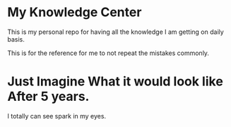 # My Knowledge Center
This is my personal repo for having all the knowledge I am getting on daily basis.

This is for the reference for me to not repeat the mistakes commonly.

# Just Imagine What it would look like After 5 years.

  I totally can see spark in my eyes.
